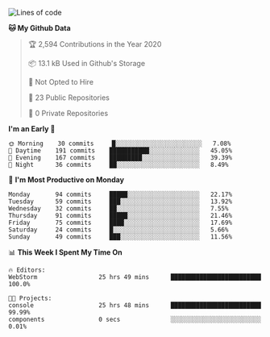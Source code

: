 
<!--START_SECTION:waka-->
![Lines of code](https://img.shields.io/badge/From%20Hello%20World%20I%27ve%20Written-2.1%20million%20lines%20of%20code-blue)

**🐱 My Github Data** 

> 🏆 2,594 Contributions in the Year 2020
 > 
> 📦 13.1 kB Used in Github's Storage 
 > 
> 🚫 Not Opted to Hire
 > 
> 📜 23 Public Repositories 
 > 
> 🔑 0 Private Repositories  
 > 
**I'm an Early 🐤** 

```text
🌞 Morning    30 commits     █░░░░░░░░░░░░░░░░░░░░░░░░   7.08% 
🌆 Daytime    191 commits    ███████████░░░░░░░░░░░░░░   45.05% 
🌃 Evening    167 commits    █████████░░░░░░░░░░░░░░░░   39.39% 
🌙 Night      36 commits     ██░░░░░░░░░░░░░░░░░░░░░░░   8.49%

```
📅 **I'm Most Productive on Monday** 

```text
Monday       94 commits     █████░░░░░░░░░░░░░░░░░░░░   22.17% 
Tuesday      59 commits     ███░░░░░░░░░░░░░░░░░░░░░░   13.92% 
Wednesday    32 commits     ██░░░░░░░░░░░░░░░░░░░░░░░   7.55% 
Thursday     91 commits     █████░░░░░░░░░░░░░░░░░░░░   21.46% 
Friday       75 commits     ████░░░░░░░░░░░░░░░░░░░░░   17.69% 
Saturday     24 commits     █░░░░░░░░░░░░░░░░░░░░░░░░   5.66% 
Sunday       49 commits     ███░░░░░░░░░░░░░░░░░░░░░░   11.56%

```


📊 **This Week I Spent My Time On** 

```text
🔥 Editors: 
WebStorm                 25 hrs 49 mins      █████████████████████████   100.0%

🐱‍💻 Projects: 
console                  25 hrs 48 mins      █████████████████████████   99.99% 
components               0 secs              ░░░░░░░░░░░░░░░░░░░░░░░░░   0.01%

```


<!--END_SECTION:waka-->
